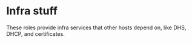 # Infra stuff

These roles provide infra services that other hosts depend on, like DHS, DHCP, and certificates.
